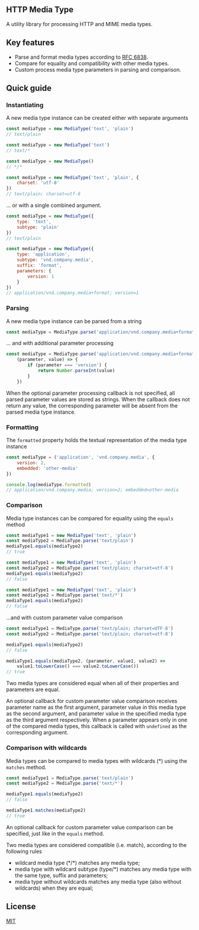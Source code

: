 ## HTTP Media Type

A utility library for processing HTTP and MIME media types.

## Key features
* Parse and format media types according to [RFC 6838][RFC 6838].
* Compare for equality and compatibility with other media types.
* Custom process media type parameters in parsing and comparison.

## Quick guide
### Instantiating

A new media type instance can be created either with separate arguments
```javascript
const mediaType = new MediaType('text', 'plain')
// text/plain

const mediaType = new MediaType('text')
// text/*

const mediaType = new MediaType()
// */*

const mediaType = new MediaType('text', 'plain', {
	charset: 'utf-8'
})
// text/plain; charset=utf-8
```

... or with a single combined argument.
```javascript
const mediaType = new MediaType({
	type: 'text',
	subtype: 'plain'
})
// text/plain

const mediaType = new MediaType({
	type: 'application',
	subtype: 'vnd.company.media',
	suffix: 'format',
	parameters: {
		version: 1
	}
})
// application/vnd.company.media+format; version=1
```

### Parsing
A new media type instance can be parsed from a string
```javascript
const mediaType = MediaType.parse('application/vnd.company.media+format; version=1')
```

... and with additional parameter processing
```javascript
const mediaType = MediaType.parse('application/vnd.company.media+format; version=1',
	(parameter, value) => {
		if (parameter === 'version') {
			return Number.parseInt(value)
		}
	})
```

When the optional parameter processing callback is not specified, all
parsed parameter values are stored as strings. When the callback does
not return any value, the corresponding parameter will be absent from
the parsed media type instance.

### Formatting
The `formatted` property holds the textual representation of the media
type instance
```javascript
const mediaType = ('application', 'vnd.company.media', {
	version: 2,
	embedded: 'other-media'
})

console.log(mediaType.formatted)
// application/vnd.company.media; version=2; embedded=other-media
```

### Comparison
Media type instances can be compared for equality using the `equals`
method
```javascript
const mediaType1 = new MediaType('text', 'plain')
const mediaType2 = MediaType.parse('text/plain')
mediaType1.equals(mediaType2)
// true

const mediaType1 = new MediaType('text', 'plain')
const mediaType2 = MediaType.parse('text/plain; charset=utf-8')
mediaType1.equals(mediaType2)
// false

const mediaType1 = new MediaType('text', 'plain')
const mediaType2 = MediaType.parse('text/*')
mediaType1.equals(mediaType2)
// false
```

...and with custom parameter value comparison
```javascript
const mediaType1 = MediaType.parse('text/plain; charset=UTF-8')
const mediaType2 = MediaType.parse('text/plain; charset=utf-8')

mediaType1.equals(mediaType2)
// false

mediaType1.equals(mediaType2, (parameter, value1, value2) =>
	value1.toLowerCase() === value2.toLowerCase())
// true
```

Two media types are considered equal when all of their properties and
parameters are equal.

An optional callback for custom parameter value comparison receives
parameter name as the first argument, parameter value in this media type
as the second argument, and parameter value in the specified media type
as the third argument respectively. When a parameter appears only in one
of the compared media types, this callback is called with `undefined`
as the corresponding argument. 


### Comparison with wildcards
Media types can be compared to media types with wildcards (*) using the
`matches` method.

```javascript
const mediaType1 = MediaType.parse('text/plain')
const mediaType2 = MediaType.parse('text/*')

mediaType1.equals(mediaType2)
// false

mediaType1.matches(mediaType2)
// true
```

An optional callback for custom parameter value comparison can be
specified, just like in the `equals` method.

Two media types are considered compatible (i.e. match), according to
the following rules

* wildcard media type (\*/\*) matches any media type;
* media type with wildcard subtype (type/\*) matches any media type 
  with the same type, suffix and parameters;
* media type without wildcards matches any media type (also without
  wildcards) when they are equal;


## License
[MIT](LICENSE.md)

[RFC 6838]: (https://tools.ietf.org/html/rfc6838)
